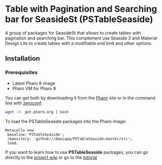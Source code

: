# Table with Pagination and Searching bar for SeasideSt (PSTableSeaside)
A group of packages for SeasideSt that allows to create tables with pagination and searching bar. This complement use Seaside 3 and Material Design Lite to create tables with a modifiable end limit and other options.

## Installation 

### Prerequisites

- Latest Pharo 8 image
- Pharo VM for Pharo 8

You can get both by downloading it from the [Pharo](http://pharo.org) site or in the command line with [zeroconf](http://get.pharo.org): 

```bash
wget -O- get.pharo.org | bash
```

To load the PSTableSeaside packages into the Pharo image:

```Smalltalk
Metacello new
 baseline:'PSTableSeaside';
 repository: 'github://daniapq/PSTableSeaside:master/src';
 load.
```

If you want to learn how to use **PSTableSeaside** packages, you can go directly to the [project wiki](https://github.com/daniapq/PSTableSeaside/wiki) or go to the [tutorial](https://github.com/daniapq/PSTableSeaside/tree/master/FAQ)
